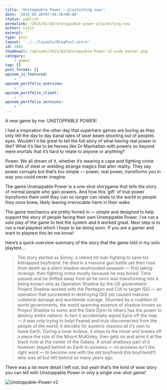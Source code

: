 ```yaml
---
title: 'Unstoppable Power — playtesting now!'
date: '2015-02-28T07:30:36+00:00'
status: publish
permalink: /2015/02/28/unstoppable-power-playtesting-now
author: Colin
excerpt: ''
type: post
layout: '../../layouts/BlogPost.astro'
id: 1602
thumbnail: /uploads/2015/02/Unstoppable-Power-v2-wide-banner.png
category:
    - games
tag: []
post_format: []
wpzoom_is_featured:
    - ''
wpzoom_portfolio_overview:
    - ''
wpzoom_portfolio_client:
    - ''
wpzoom_portfolio_services:
    - ''
---
```

A new game by me: UNSTOPPABLE POWER!

I had a inspiration the other day that superhero games are boring as they only tell the day to day banal tales of laser beam shooting out of peoples eyes. Wouldn’t it be great to tell the full story of what having real power is like? What it’s like to be heroes like Dr Manhattan with powers so beyond mere mortals that it’s hard to relate to anyone or anything?

Power. We all dream of it, whether <span class="text_exposed_show">it’s wearing a cape and fighting crime with fists of steel or wielding strange magics that alter reality. They say power corrupts but that’s too simple — power, real power, transforms you in way you could never imagine. </span>

<div class="text_exposed_show">The game Unstoppable Power is a one-shot storygame that tells the story of normal people who gain powers. And how this ‘gift’ of true power transforms them until they can no longer can relate to the world or people they once knew, likely leaving irrevocable harm in their wake.

The game mechanics are pretty honed in — simple and designed to help support the story of people facing their own Unstoppable Power. I’ve run a solo play of the game to test the system and it worked great. Next step is to run a real playtest which I hope to be doing soon. If you are a gamer and want to playtest this let me know!

<span data-reactid=".42.1:3:1:$comment452326328258304_452472604910343:0.0.$right.0.$left.0.0.1.$comment-body.0.0">Here’s a quick overview summary of the story that the game told in my solo playtest…  
</span>

> The story started as Sonny, a retired hit man fighting to save his kidnapped boyfriend. He died in a massive gun battle yet then rose from death as a silent shadow enshrouded assassin — first taking revenge, then fighting crime mostly because he was bored. Time passed and he drifted away from all he once was transforming into a being known only as Operation Shadow by the US government. Project Shadow worked with the Pentagon and CIA to target ISIS — an operation that succeeded in destroying ISIS yet caused massive collateral damage and worldwide outrage. Shunned by a coalition of world governments, the world spanning essence of shadow known as Project Shadow to some and the Dark Djinn to others has the power to destroy entire nations. In fact it accidentally wiped Syria off the map — it was only trying to help! Feared and truly disconnected from the people of the world, it decides for esoteric reasons all it’s own to leave Earth. During a lunar eclipse, it steps to the moon and breaks off a piece the size of the Mount McKinley, then gets on and aims it at the black hole at the center of the Galaxy. A small shadowy part of it however stayed behind on Earth to possess — no possess isn’t the right word — to become one with the old boyfriend (his boyfriend?) who was all but left behind so many years ago.

<span data-reactid=".42.1:3:1:$comment452326328258304_452472604910343:0.0.$right.0.$left.0.0.1.$comment-body.0.3"><span data-reactid=".42.1:3:1:$comment452326328258304_452472604910343:0.0.$right.0.$left.0.0.1.$comment-body.0.3.0"><span data-reactid=".42.1:3:1:$comment452326328258304_452472604910343:0.0.$right.0.$left.0.0.1.$comment-body.0.3.0.$end:0:$4:0">There was a lot more detail I left out, but yeah that’s the kind of wow story you can tell with Unstoppable Power in only a single one-shot game!</span></span></span>

![Unstoppable-Power-v2](/uploads/2015/02/Unstoppable-Power-v2.png)

</div>